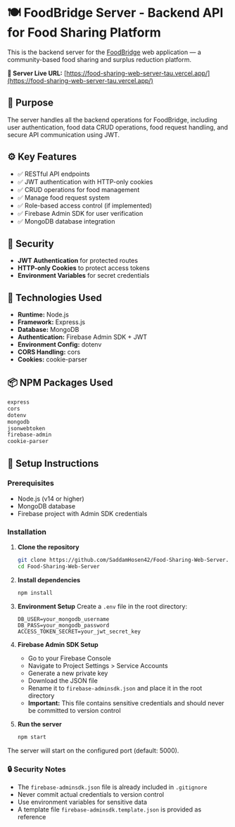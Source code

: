 # 🍽️ FoodBridge Server - Backend API for Food Sharing Platform

This is the backend server for the [FoodBridge](https://foodbridge-1.web.app/) web application — a community-based food sharing and surplus reduction platform.

**🔗 Server Live URL:** [https://food-sharing-web-server-tau.vercel.app/](https://food-sharing-web-server-tau.vercel.app/)

## 🎯 Purpose

The server handles all the backend operations for FoodBridge, including user authentication, food data CRUD operations, food request handling, and secure API communication using JWT.

## ⚙️ Key Features

- ✅ RESTful API endpoints
- ✅ JWT authentication with HTTP-only cookies
- ✅ CRUD operations for food management
- ✅ Manage food request system
- ✅ Role-based access control (if implemented)
- ✅ Firebase Admin SDK for user verification
- ✅ MongoDB database integration

## 🔐 Security

- **JWT Authentication** for protected routes
- **HTTP-only Cookies** to protect access tokens
- **Environment Variables** for secret credentials

## 🧰 Technologies Used

- **Runtime:** Node.js
- **Framework:** Express.js
- **Database:** MongoDB
- **Authentication:** Firebase Admin SDK + JWT
- **Environment Config:** dotenv
- **CORS Handling:** cors
- **Cookies:** cookie-parser

## 📦 NPM Packages Used

```bash
express
cors
dotenv
mongodb
jsonwebtoken
firebase-admin
cookie-parser
```

## 🚀 Setup Instructions

### Prerequisites
- Node.js (v14 or higher)
- MongoDB database
- Firebase project with Admin SDK credentials

### Installation

1. **Clone the repository**
   ```bash
   git clone https://github.com/SaddamHosen42/Food-Sharing-Web-Server.git
   cd Food-Sharing-Web-Server
   ```

2. **Install dependencies**
   ```bash
   npm install
   ```

3. **Environment Setup**
   Create a `.env` file in the root directory:
   ```env
   DB_USER=your_mongodb_username
   DB_PASS=your_mongodb_password
   ACCESS_TOKEN_SECRET=your_jwt_secret_key
   ```

4. **Firebase Admin SDK Setup**
   - Go to your Firebase Console
   - Navigate to Project Settings > Service Accounts
   - Generate a new private key
   - Download the JSON file
   - Rename it to `firebase-adminsdk.json` and place it in the root directory
   - **Important:** This file contains sensitive credentials and should never be committed to version control

5. **Run the server**
   ```bash
   npm start
   ```

The server will start on the configured port (default: 5000).

### 🔒 Security Notes

- The `firebase-adminsdk.json` file is already included in `.gitignore`
- Never commit actual credentials to version control
- Use environment variables for sensitive data
- A template file `firebase-adminsdk.template.json` is provided as reference
